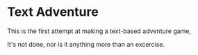 Text Adventure
=================

This is the first attempt at making a text-based adventure game,

It's not done, nor is it anything more than an excercise.
